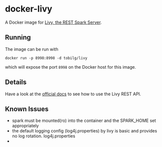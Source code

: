 # docker-livy
A Docker image for [Livy, the REST Spark Server](https://github.com/cloudera/livy).

## Running 

The image can be run with 

`docker run -p 8998:8998 -d tobilg/livy`

which will expose the port `8998` on the Docker host for this image.

## Details

Have a look at the [official docs](https://github.com/cloudera/livy#rest-api) to see how to use the Livy REST API.


## Known Issues
* spark must be mounted(ro) into the container and the SPARK_HOME set appropriately
* the default logging config (log4j.properties) by livy is basic and provides no log rotation. log4j.properties
*
